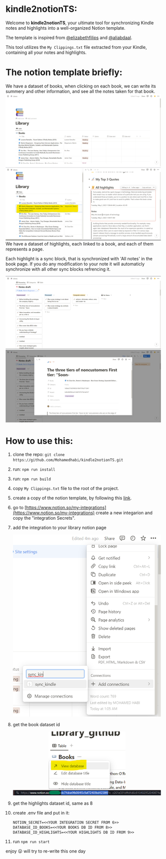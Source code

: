 # kindle2notionTS:
Welcome to **kindle2notionTS**, your ultimate tool for synchronizing Kindle notes and highlights into a well-organized Notion template.

The template is inspired from [@elizabethfilips](https://www.youtube.com/watch?v=4bxpsvcW2mc) and [@aliabdaal](https://www.youtube.com/watch?v=AjoxkxM_I5g).

This tool utilizes the `My Clippings.txt` file extracted from your Kindle, containing all your notes and highlights.
# The notion template briefly:
We have a dataset of books, when clicking on each book, we can write its summery and other information, and see all the notes taken for that book.
![library_books](./images/library_books.png)
![book_highlights](./images/book_highlights.png)
We have a dataset of highlights, each linked to a book, and each of them represents a page.

Each highlight is a sync block, that is synchronized with 'All notes' in the book page. If you do any modification to your note it will automaticly synchronize with all other sync blocks refrencing it.

![notes_organization](./images/notes_organization.png)
![notes_details](./images/notes_details.png)

# How to use this:
1. clone the repo: `git clone https://github.com/Mohamedhabi/kindle2notionTS.git`

2. run: `npm run install`

3. run: `npm run build`

4. copy `My Clippings.txt` file to the root of the project.

5. create a copy of the notion template, by following this [link](https://med-hb.notion.site/Library_github-6601ec057df74eb89698b1bd943b2f8b?pvs=4).

6. go to [https://www.notion.so/my-integrations](https://www.notion.so/my-integrations) create a new integarion and copy the "integration Secrets".

7. add the integration to your library notion page
    <p align="center">
    <img src="./images/add_integration.png" alt="add_integration" width="500"/>
    </p>

8. get the book dataset id
    <p align="center">
    <img src="./images/view_database.png" alt="view_database" width="250"/>
    <img src="./images/db_id.png" alt="db_id" width="800"/>
    </p>

8. get the highlights dataset id, same as 8

9. create .env file and put in it:

    ```
    NOTION_SECRET=<<YOUR INTEGRATION SECRET FROM 6>>
    DATABASE_ID_BOOKS=<<YOUR BOOKS DB ID FROM 8>>
    DATABASE_ID_HIGHLIGHTS=<<YOUR HIGHLIGHTS DB ID FROM 9>>
    ```
10. run `npm run start`

enjoy 😛
will try to re-write this one day